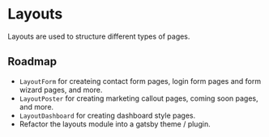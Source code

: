 # Layouts

Layouts are used to structure different types of pages.

## Roadmap

- `LayoutForm` for createing contact form pages, login form pages and form wizard pages, and more.
- `LayoutPoster` for creating marketing callout pages, coming soon pages, and more.
- `LayoutDashboard` for creating dashboard style pages.
- Refactor the layouts module into a gatsby theme / plugin.
